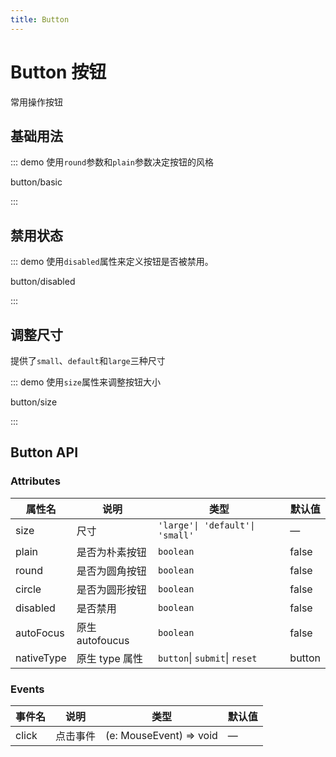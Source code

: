 ```yaml
---
title: Button
---
```


# Button 按钮

常用操作按钮

## 基础用法

::: demo 使用`round`参数和`plain`参数决定按钮的风格

button/basic

:::

## 禁用状态

::: demo 使用`disabled`属性来定义按钮是否被禁用。

button/disabled

:::

## 调整尺寸

提供了`small`、`default`和`large`三种尺寸

::: demo 使用`size`属性来调整按钮大小

button/size

:::

## Button API

### Attributes

| 属性名     | 说明            | 类型                            | 默认值 |
| ---------- | --------------- | ------------------------------- | ------ |
| size       | 尺寸            | `'large'\| 'default'\| 'small'` | —      |
| plain      | 是否为朴素按钮  | `boolean`                       | false  |
| round      | 是否为圆角按钮  | `boolean`                       | false  |
| circle     | 是否为圆形按钮  | `boolean`                       | false  |
| disabled   | 是否禁用        | `boolean`                       | false  |
| autoFocus  | 原生 autofoucus | `boolean`                       | false  |
| nativeType | 原生 type 属性  | `button`\| `submit`\| `reset`   | button |

### Events

| 事件名 | 说明     | 类型                    | 默认值 |
| ------ | -------- | ----------------------- | ------ |
| click  | 点击事件 | (e: MouseEvent) => void | —      |
